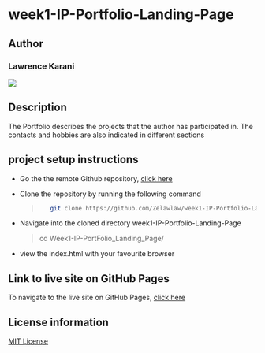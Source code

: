 # week1-IP-Portfolio-Landing-Page

## Author

### Lawrence Karani

[![](https://media-exp1.licdn.com/dms/image/C4D03AQF3QG2yD07S2A/profile-displayphoto-shrink_400_400/0/1641296434816?e=1668038400&v=beta&t=MHiQgdsfFWHAcO6Y8jwPyVf5zphHYtKPqC0ynTwI2m0)](https://www.linkedin.com/in/lawrencekarani/)

## Description

The Portfolio describes the projects that the author has participated in. The contacts and hobbies are also indicated in different sections

## project setup instructions

- Go the the remote Github repository, [click here](https://github.com/Zelawlaw/week1-IP-Portfolio-Landing-Page)

- Clone the repository by running the following command
  > ```sh
  >    git clone https://github.com/Zelawlaw/week1-IP-Portfolio-Landing-Page.git
  > ```
- Navigate into the cloned directory week1-IP-Portfolio-Landing-Page
  > cd Week1-IP-PortFolio_Landing_Page/

- view the index.html with your favourite browser  
## Link to live site on GitHub Pages
To navigate to the live site on GitHub Pages, [click here](https://zelawlaw.github.io/week1-IP-Portfolio-Landing-Page.)

## License information
[MIT License](https://github.com/nishanths/license/blob/master/LICENSE)
